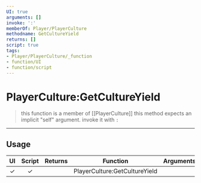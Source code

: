 ```yaml
---
UI: true
arguments: []
invoke: ':'
memberOf: Player/PlayerCulture
methodname: GetCultureYield
returns: []
script: true
tags:
- Player/PlayerCulture/_function
- function/UI
- function/script
---
```

# PlayerCulture:GetCultureYield
> this function is a member of [[PlayerCulture]]
> this method expects an implicit "self" argument. invoke it with `:`
-----
## Usage
|  UI | Script | Returns | Function | Arguments |
|:---:|:------:|-------:|:--------:|:---------|
|✓|✓||PlayerCulture:GetCultureYield||
